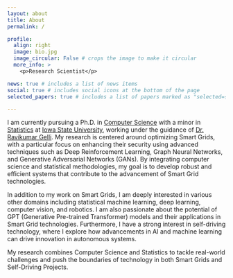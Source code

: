 ```yaml
---
layout: about
title: About
permalink: /

profile:
  align: right
  image: bio.jpg
  image_circular: False # crops the image to make it circular
  more_info: >
    <p>Research Scientist</p>

news: true # includes a list of news items
social: true # includes social icons at the bottom of the page
selected_papers: true # includes a list of papers marked as "selected={true}"

---
```


I am currently pursuing a Ph.D. in [Computer Science](https://www.cs.iastate.edu/) with a minor in [Statistics](https://www.stat.iastate.edu) at [Iowa State University](https://www.iastate.edu/), working under the guidance of [Dr. Ravikumar Gelli](https://www.engineering.iastate.edu/people/profile/gelli/). My research is centered around optimizing Smart Grids, with a particular focus on enhancing their security using advanced techniques such as Deep Reinforcement Learning, Graph Neural Networks, and Generative Adversarial Networks (GANs). By integrating computer science and statistical methodologies, my goal is to develop robust and efficient systems that contribute to the advancement of Smart Grid technologies.

In addition to my work on Smart Grids, I am deeply interested in various other domains including statistical machine learning, deep learning, computer vision, and robotics. I am also passionate about the potential of GPT (Generative Pre-trained Transformer) models and their applications in Smart Grid technologies. Furthermore, I have a strong interest in self-driving technology, where I explore how advancements in AI and machine learning can drive innovation in autonomous systems.

My research combines Computer Science and Statistics to tackle real-world challenges and push the boundaries of technology in both Smart Grids and Self-Driving Projects.
